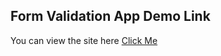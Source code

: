 ## Form Validation App Demo Link

You can view the site here
[Click Me](https://hdogukanozkan.github.io/formValidation/)
